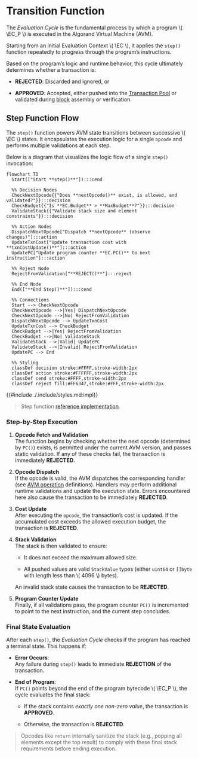 $$
\newcommand \EC {\mathrm{EC}}
$$

# Transition Function

The _Evaluation Cycle_ is the fundamental process by which a program \\( \EC_P \\)
is executed in the Algorand Virtual Machine (AVM).

Starting from an initial Evaluation Context \\( \EC \\), it applies the `step()`
function repeatedly to progress through the program’s instructions.

Based on the program’s logic and runtime behavior, this cycle ultimately determines
whether a transaction is:

- **REJECTED**: Discarded and ignored, or

- **APPROVED**: Accepted, either pushed into the [Transaction Pool](ledger.md#transaction-pool)
or validated during [block](ledger.md#blocks) assembly or verification.

## Step Function Flow

The `step()` function powers AVM state transitions between successive \\( \EC \\)
states. It encapsulates the execution logic for a single `opcode` and performs multiple
validations at each step.

Below is a diagram that visualizes the logic flow of a single `step()` invocation:

```mermaid
flowchart TD
  Start(["Start **step()**"]):::cend

  %% Decision Nodes
  CheckNextOpcode{{"Does **nextOpcode()** exist, is allowed, and validated?"}}:::decision
  CheckBudget{{"Is **EC.Budget** > **MaxBudget**?"}}:::decision
  ValidateStack{{"Validate stack size and element constraints"}}:::decision

  %% Action Nodes
  DispatchNextOpcode["Dispatch **nextOpcode** (observe changes)"]:::action
  UpdateTxnCost["Update transaction cost with **txnCostUpdate()**"]:::action
  UpdatePC["Update program counter **EC.PC()** to next instruction"]:::action

  %% Reject Node
  RejectFromValidation["**REJECT()**"]:::reject

  %% End Node
  End(["**End Step()**"]):::cend

  %% Connections
  Start --> CheckNextOpcode
  CheckNextOpcode -->|Yes| DispatchNextOpcode
  CheckNextOpcode -->|No| RejectFromValidation
  DispatchNextOpcode --> UpdateTxnCost
  UpdateTxnCost --> CheckBudget
  CheckBudget -->|Yes| RejectFromValidation
  CheckBudget -->|No| ValidateStack
  ValidateStack -->|Valid| UpdatePC
  ValidateStack -->|Invalid| RejectFromValidation
  UpdatePC --> End

  %% Styling
  classDef decision stroke:#FFFF,stroke-width:2px
  classDef action stroke:#FFFFFF,stroke-width:2px
  classDef cend stroke:#FFFF,stroke-width:2px
  classDef reject fill:#FF6347,stroke:#FFF,stroke-width:2px
```

{{#include ./.include/styles.md:impl}}
> Step function [reference implementation](https://github.com/algorand/go-algorand/blob/7e562c35b02289ca95114b4b3a20a7dc2df79018/data/transactions/logic/eval.go#L1525C24-L1525C28).

### Step-by-Step Execution

1. **Opcode Fetch and Validation**\
The function begins by checking whether the next opcode (determined by `PC()`) exists,
is permitted under the current AVM version, and passes static validation. If any
of these checks fail, the transaction is immediately **REJECTED**.

1. **Opcode Dispatch**\
If the opcode is valid, the AVM dispatches the corresponding handler (see [AVM operation](./avm.md#operations)
definitions). Handlers may perform additional runtime validations and update the
execution state. Errors encountered here also cause the transaction to be immediately
**REJECTED**.

1. **Cost Update**\
After executing the `opcode`, the transaction’s cost is updated. If the accumulated
cost exceeds the allowed execution budget, the transaction is **REJECTED**.

1. **Stack Validation**\
The stack is then validated to ensure:

   - It does not exceed the maximum allowed size.

   - All pushed values are valid `StackValue` types (either `uint64` or `[]byte`
   with length less than \\( 4096 \\) bytes).

    An invalid stack state causes the transaction to be **REJECTED**.

1. **Program Counter Update**\
Finally, if all validations pass, the program counter `PC()` is incremented to point
to the next instruction, and the current step concludes.

### Final State Evaluation

After each `step()`, the _Evaluation Cycle_ checks if the program has reached a
terminal state. This happens if:

- **Error Occurs**:\
Any failure during `step()` leads to immediate **REJECTION** of the transaction.

- **End of Program**:\
If `PC()` points beyond the end of the program bytecode \\( \EC_P \\), the cycle
evaluates the final stack:

  - If the stack contains _exactly one non-zero value_, the transaction is **APPROVED**.

  - Otherwise, the transaction is **REJECTED**.

> Opcodes like `return` internally sanitize the stack (e.g., popping all elements
> except the top result) to comply with these final stack requirements before ending
> execution.